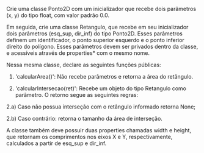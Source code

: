 Crie uma classe Ponto2D com um inicializador que recebe dois parâmetros (x, y) do tipo float, com valor padrão 0.0.

Em seguida, crie uma classe Retangulo, que recebe em seu inicializador dois parâmetros (esq_sup, dir_inf) do tipo Ponto2D. Esses parâmetros definem um identificador, o ponto superior esquerdo e o ponto inferior direito do polígono. Esses parâmetros devem ser privados dentro da classe, e acessíveis através de properties* com o mesmo nome.

Nessa mesma classe, declare as seguintes funções públicas:

1) 'calcularArea()': Não recebe parâmetros e retorna a área do retângulo.

2) 'calcularIntersecao(ret)': Recebe um objeto do tipo Retangulo como parâmetro. O retorno segue as seguintes regras:

2.a) Caso não possua interseção com o retângulo informado retorna None;

2.b) Caso contrário: retorna o tamanho da área de interseção.

A classe também deve possuir duas properties chamadas width e height, que retornam os comprimentos nos eixos X e Y, respectivamente, calculados a partir de esq_sup e dir_inf.
